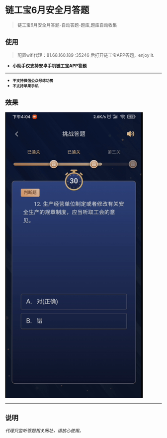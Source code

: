 # 链工宝6月安全月答题

> 链工宝6月安全月答题-自动答题-题库,题库自动收集

## 使用

> 配置wifi代理：81.68.160.189 :35246 后打开链工宝APP答题，enjoy it.

* **小助手仅支持安卓手机链工宝APP答题**



---

* **`不支持微信公众号练功房`**
* **`不支持苹果手机`**

## ~~效果~~

![](./1.png "Magic Gardens")


---

## 说明

_代理只监听答题相关网址，请放心使用。_ 
